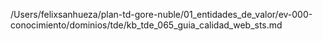/Users/felixsanhueza/plan-td-gore-nuble/01_entidades_de_valor/ev-000-conocimiento/dominios/tde/kb_tde_065_guia_calidad_web_sts.md